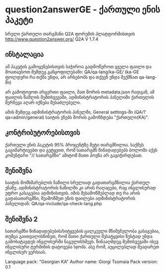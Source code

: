 # question2answerGE - ქართული ენის პაკეტი
სრული ქართული თარგმანი Q2A ფორუმის პლატფორმისთვის
http://www.question2answer.org/
Q2A V 1.7.4

## ინსტალაცია
ამ პაკეტის გამოყენებისთვის საჭიროა გადმოწეროთ ყველა ფაილი და მოათავსოთ შემდეგ განყოფილებაში:
QA/qa-lang/ka-GE/ (ka-GE ფოლდერი რა თქმა უნდა, არ არსებობს და თქვენ უნდა შექმნათ qa-lang-ში)

არ გამოტოვოთ არცერთი ფაილი, მათ შორის metadata.json რადგან, ამ ფაილის წაშლის შემთხვევაში, ადმინისტრატორის პანელიში ქართულის შერჩევა აღარ იქნება შესაძლებელი.

ამის შემდეგ ადმინისტრატორის პანელში, General settings-ში (QA/?qa=admin/general) საიტის ენებს შორის გამოჩნდება "ქართული(KA)".

## კონტრიბუტორებისთვის
ქართული ენის პაკეტის 95% პროცენტზე მეტი თარგმნილია. საქმეს გაგიმარტივებთ და გეტყვით, რომ სათარგმნ წინადადებებს ბოლოში აქვს კომენტარი "// სათარგმნი" ამიტომ მათი პოვნა არ გაგიჭირდებათ.

## შენიშვნა
საიტის მომხმარებლის ნაწილი სრულიად გადათარგმნილია ქართულ ენაზე. ადმინისტრატორის ნაწილში კი არის რაღაცები, რაც ინგლისურად უფრო გასაგებია ადმინისთვის.
იმის შესამოწმებლად თუ რა არის გადასათარგმნი, შეამოწმეთ ენის ფაილები ადმინისტრატორის პანელიდან: QA/qa-include/qa-check-lang.php

## შენიშვნა 2
სათარგმნი წინადადებების/სიტყვების ცალკეული მნიშვნელობა გასაგებია, თუმცა გაითვალისწინეთ, რომ მათი ქართული შესატყვისი ზუსტად უნდა გამოხატავდეს ინგლისურში ნაგულისხმევს. წინააღმდეგ შემთხვევაში ისევ ინგლისური ტერმინის დატოვება სჯობს. ასე რომ, აუცილებლად შეადარეთ ინგლისურ ვერსიას.

Language pack: "Georgian KA"
Author name: Giorgi Tsomaia
Pack version: 0.1
